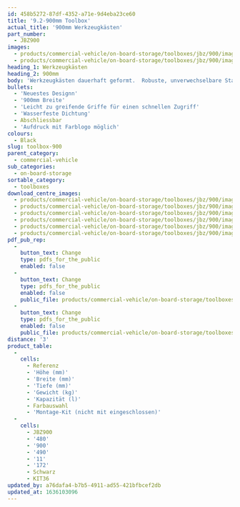 ```yaml
---
id: 458b5272-87df-4352-a71e-9d4eba23ce60
title: '9.2-900mm Toolbox'
actual_title: '900mm Werkzeugkästen'
part_number:
  - JBZ900
images:
  - products/commercial-vehicle/on-board-storage/toolboxes/jbz/900/images-lr/Product_Image_776x776_(518x518_focus_area)-JBZ900_01.jpg
  - products/commercial-vehicle/on-board-storage/toolboxes/jbz/900/images-lr/Product_Image_776x776_(518x518_focus_area)-JBZ900_02.jpg
heading_1: Werkzeugkästen
heading_2: 900mm
body: 'Werkzeugkästen dauerhaft geformt.  Robuste, unverwechselbare Staukästen für Nutzfahrzeuge in verschiedenen Grössen.'
bullets:
  - 'Neuestes Designn'
  - '900mm Breite'
  - 'Leicht zu greifende Griffe für einen schnellen Zugriff'
  - 'Wasserfeste Dichtung'
  - Abschliessbar
  - 'Aufdruck mit Farblogo möglich'
colours:
  - Black
slug: toolbox-900
parent_category:
  - commercial-vehicle
sub_categories:
  - on-board-storage
sortable_category:
  - toolboxes
download_centre_images:
  - products/commercial-vehicle/on-board-storage/toolboxes/jbz/900/images-hr/JBZ900_001.jpg
  - products/commercial-vehicle/on-board-storage/toolboxes/jbz/900/images-hr/JBZ900_002.jpg
  - products/commercial-vehicle/on-board-storage/toolboxes/jbz/900/images-hr/JBZ900_003.jpg
  - products/commercial-vehicle/on-board-storage/toolboxes/jbz/900/images-hr/JBZ900_004.jpg
  - products/commercial-vehicle/on-board-storage/toolboxes/jbz/900/images-hr/JBZ900_005.jpg
  - products/commercial-vehicle/on-board-storage/toolboxes/jbz/900/images-hr/JBZ900_03.jpg
pdf_pub_rep:
  -
    button_text: Change
    type: pdfs_for_the_public
    enabled: false
  -
    button_text: Change
    type: pdfs_for_the_public
    enabled: false
    public_file: products/commercial-vehicle/on-board-storage/toolboxes/jbz/520/pdf-lr/PIL-SAL-0030.pdf
  -
    button_text: Change
    type: pdfs_for_the_public
    enabled: false
    public_file: products/commercial-vehicle/on-board-storage/toolboxes/jbz/520/pdf-lr/PIL-SAL-0031.pdf
distance: '3'
product_table:
  -
    cells:
      - Referenz
      - 'Höhe (mm)'
      - 'Breite (mm)'
      - 'Tiefe (mm)'
      - 'Gewicht (kg)'
      - 'Kapazität (l)'
      - Farbauswahl
      - 'Montage-Kit (nicht mit eingeschlossen)'
  -
    cells:
      - JBZ900
      - '480'
      - '900'
      - '490'
      - '11'
      - '172'
      - Schwarz
      - KIT36
updated_by: a76dafa4-b7b5-4911-ad55-421bfbcef2db
updated_at: 1636103096
---
```

